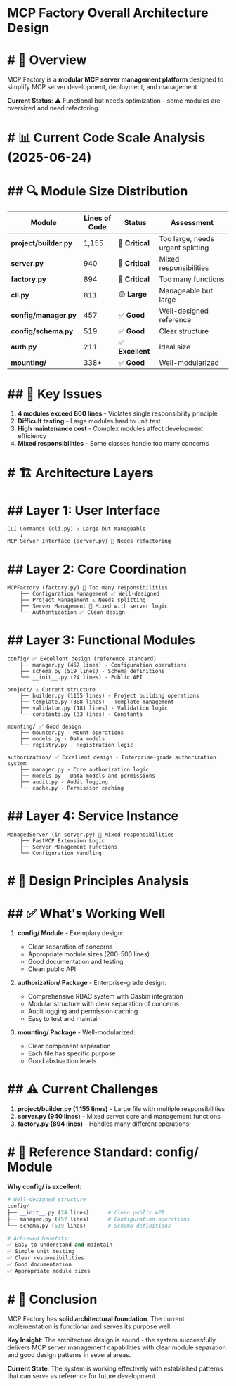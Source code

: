 # MCP Factory Overall Architecture Design

# # 🎯 Overview

MCP Factory is a **modular MCP server management platform** designed to simplify MCP server development, deployment, and management.

**Current Status**: ⚠️ Functional but needs optimization - some modules are oversized and need refactoring.

# # 📊 Current Code Scale Analysis (2025-06-24)

# ## 🔍 Module Size Distribution

| Module | Lines of Code | Status | Assessment |
|--------|---------------|--------|------------|
| **project/builder.py** | 1,155 | 🔴 **Critical** | Too large, needs urgent splitting |
| **server.py** | 940 | 🔴 **Critical** | Mixed responsibilities |
| **factory.py** | 894 | 🔴 **Critical** | Too many functions |
| **cli.py** | 811 | 🟡 **Large** | Manageable but large |
| **config/manager.py** | 457 | ✅ **Good** | Well-designed reference |
| **config/schema.py** | 519 | ✅ **Good** | Clear structure |
| **auth.py** | 211 | ✅ **Excellent** | Ideal size |
| **mounting/** | 338+ | ✅ **Good** | Well-modularized |

# ## 🚨 Key Issues

1. **4 modules exceed 800 lines** - Violates single responsibility principle
2. **Difficult testing** - Large modules hard to unit test
3. **High maintenance cost** - Complex modules affect development efficiency
4. **Mixed responsibilities** - Some classes handle too many concerns

# # 🏗️ Architecture Layers

# ## Layer 1: User Interface
```
CLI Commands (cli.py) ⚠️ Large but manageable
    ↓
MCP Server Interface (server.py) 🔴 Needs refactoring
```

# ## Layer 2: Core Coordination
```
MCPFactory (factory.py) 🔴 Too many responsibilities
    ├── Configuration Management ✅ Well-designed
    ├── Project Management ⚠️ Needs splitting
    ├── Server Management 🔴 Mixed with server logic
    └── Authentication ✅ Clean design
```

# ## Layer 3: Functional Modules
```
config/ ✅ Excellent design (reference standard)
    ├── manager.py (457 lines) - Configuration operations
    ├── schema.py (519 lines) - Schema definitions
    └── __init__.py (24 lines) - Public API

project/ ⚠️ Current structure
    ├── builder.py (1155 lines) - Project building operations
    ├── template.py (388 lines) - Template management
    ├── validator.py (181 lines) - Validation logic
    └── constants.py (33 lines) - Constants

mounting/ ✅ Good design
    ├── mounter.py - Mount operations
    ├── models.py - Data models
    └── registry.py - Registration logic

authorization/ ✅ Excellent design - Enterprise-grade authorization system
    ├── manager.py - Core authorization logic
    ├── models.py - Data models and permissions
    ├── audit.py - Audit logging
    └── cache.py - Permission caching
```

# ## Layer 4: Service Instance
```
ManagedServer (in server.py) 🔴 Mixed responsibilities
    ├── FastMCP Extension Logic
    ├── Server Management Functions
    └── Configuration Handling
```

# # 🎯 Design Principles Analysis

# ## ✅ What's Working Well

1. **config/ Module** - Exemplary design:
   - Clear separation of concerns
   - Appropriate module sizes (200-500 lines)
   - Good documentation and testing
   - Clean public API

2. **authorization/ Package** - Enterprise-grade design:
   - Comprehensive RBAC system with Casbin integration
   - Modular structure with clear separation of concerns
   - Audit logging and permission caching
   - Easy to test and maintain

3. **mounting/ Package** - Well-modularized:
   - Clear component separation
   - Each file has specific purpose
   - Good abstraction levels

# ## ⚠️ Current Challenges

1. **project/builder.py (1,155 lines)** - Large file with multiple responsibilities
2. **server.py (940 lines)** - Mixed server core and management functions
3. **factory.py (894 lines)** - Handles many different operations

# # 🌟 Reference Standard: config/ Module

**Why config/ is excellent**:

```python
# Well-designed structure
config/
├── __init__.py (24 lines)      # Clean public API
├── manager.py (457 lines)      # Configuration operations
└── schema.py (519 lines)       # Schema definitions

# Achieved benefits:
✅ Easy to understand and maintain
✅ Simple unit testing
✅ Clear responsibilities  
✅ Good documentation
✅ Appropriate module sizes
```

# # 🏁 Conclusion

MCP Factory has **solid architectural foundation**. The current implementation is functional and serves its purpose well.

**Key Insight**: The architecture design is sound - the system successfully delivers MCP server management capabilities with clear module separation and good design patterns in several areas.

**Current State**: The system is working effectively with established patterns that can serve as reference for future development. 